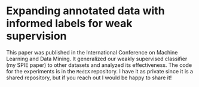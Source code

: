# Expanding annotated data with informed labels for weak supervision
This paper was published in the International Conference on Machine Learning and Data Mining. It generalized our weakly supervised classifier (my SPIE paper) to other datasets and analyzed its effectiveness. The code for the experiments is in the `MedIX` repository. I have it as private since it is a shared repository, but if you reach out I would be happy to share it!
